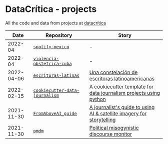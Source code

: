 # DataCrítica - projects

All the code and data from projects at [datacrítica](https://datacritica.org/)


| Date | Repository | Story
| --- | --- | --- |
| 2022-04 | [`spotify-mexico`](https://github.com/DataCritica/spotify-mexico) | - |
| 2022-04 | [`violencia-obstetrica-cuba`](https://github.com/DataCritica/violencia-obstetrica-cuba) | - |
| 2022-04-06 | [`escritoras-latinas`](https://github.com/DataCritica/escritoras-latinas) | [Una constelación de escritoras latinoamericanas](https://datacritica.org/portfolio/constelaciones-de-escritoras-latinoamericanas-nacidas-en-el-siglo-xx/) |
| 2022-02-15 | [`cookiecutter-data-journalism`](https://github.com/DataCritica/cookiecutter-data-journalism) | [A cookiecutter template for data journalism projects using python](https://github.com/DataCritica/cookiecutter-data-journalism/blob/master/README.md) |
| 2021-11-30 | [`FromAboveAI_guide`](https://github.com/DataCritica/FromAboveAI_guide) | [A journalist's guide to using AI & satellite imagery for storytelling](https://aifromabove.notion.site/aifromabove/A-Journalist-s-Guide-to-using-AI-Satellite-Imagery-for-Storytelling-c32a310269124f069da96b73e872e574) |
| 2021-11-30 | [`pmdm`](https://github.com/fer-aguirre/pmdm) | [Political misogynistic discourse monitor](https://github.com/fer-aguirre/pmdm/blob/master/README.md) |